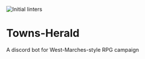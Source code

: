 ![Initial linters](https://github.com/Honkou/.github/workflows/basic.yml/badge.svg)
# Towns-Herald
A discord bot for West-Marches-style RPG campaign
